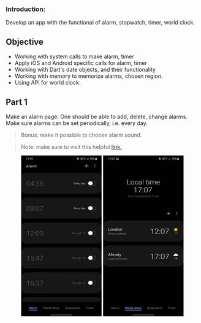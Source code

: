 ### Introduction:

Develop an app with the functional of alarm, stopwatch, timer, world clock.

## Objective

- Working with system calls to make alarm, timer
- Apply iOS and Android specific calls for alarm, timer
- Working with Dart's date objects, and their functionality
- Working with memory to memorize alarms, chosen region.
- Using API for world clock.

## Part 1

Make an alarm page. One should be able to add, delete, change alarms. Make sure alarms can be set periodically, i.e. every day.

> Bonus: make it possible to choose alarm sound.

> Note: make sure to visit this helpful [link.](https://pub.dev/packages/flutter_local_notifications)

<center>
<img src="https://github.com/alem-01/alem_public/blob/master/resources/clock.01.jpg?raw=true" style = "width: 210px !important; height: 420px !important;"/>

<img src="https://github.com/alem-01/alem_public/blob/master/resources/clock.02.jpg?raw=true" style = "width: 210px !important; height: 420px !important;"/>
</center>
